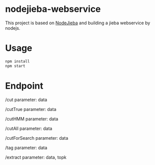 # nodejieba-webservice

This project is based on [NodeJieba](https://github.com/yanyiwu/nodejieba) and building a jieba webservice by nodejs.


# Usage
``` sh
npm install
npm start
```

# Endpoint

/cut
parameter: data

/cutTrue
parameter: data

/cutHMM
parameter: data

/cutAll
parameter: data

/cutForSearch
parameter: data

/tag
parameter: data

/extract
parameter: data, topk
